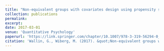 ```yaml
---
title: "Non-equivalent groups with covariates design using propensity scores for kernel equating"
collection: publications
permalink: 
excerpt: 
date: 2017-03-01
venue: 'Quantitative Psychology'
paperurl: 'https://link.springer.com/chapter/10.1007/978-3-319-56294-0_27'
citation: 'Wallin, G., Wiberg, M. (2017). &quot;Non-equivalent groups with covariates design using propensity scores for kernel equating&quot; <i>Quantitative Psychology 2016</i>. 1(1).'
---
```

